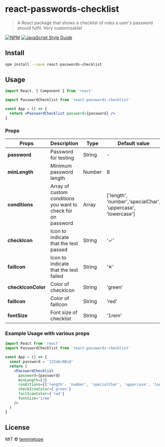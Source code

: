 # react-passwords-checklist

> A React package that shows a checklist of rules a user's password should fulfil. Very customizable!

[![NPM](https://img.shields.io/npm/v/react-passwords-checklist.svg)](https://www.npmjs.com/package/react-passwords-checklist) [![JavaScript Style Guide](https://img.shields.io/badge/code_style-standard-brightgreen.svg)](https://standardjs.com)

## Install

```bash
npm install --save react-passwords-checklist
```

## Usage

```jsx
import React, { Component } from 'react'

import PasswordChecklist from 'react-passwords-checklist'

const App = () => {
  return <PasswordChecklist password={password} />
}
```

### Props

| Props                   | Description                                                  | Type   | Default value                                                       | options                                                                                           |
| ----------------------- | ------------------------------------------------------------ | ------ | ------------------------------------------------------------------- | ------------------------------------------------------------------------------------------------- |
| **password**            | Password for testing                                         | String | -                                                                   | -                                                                                                 |
| **minLength**           | Minimum password length                                      | Number | 8                                                                   | -                                                                                                 |
| **conditions**          | Array of custom conditions you want to check for on password | Array  | ['length', 'number','specialChar', 'uppercase', 'lowercase']      | ['length', 'number','specialChar', 'uppercase', 'lowercase']                                    |
| **checkIcon**           | Icon to indicate that the test passed                        | String | '&#10003;'                                                          | Desired icon                                                                                      |
| **failIcon**            | Icon to indicate that the test failed                        | String | '&#x2715;'                                                          | Desired icon                                                                                      |
| **checkIconColor**         | Color of checkIcon                                     | String | 'green'                                                              | Desired color in _rgba_, _hex_, etc.                                                              |
| **failIcon** | Color of failIcon                                     | String | 'red'                                                        | Desired color in _rgba_, _hex_, etc.                                                            |
| **fontSize**          | Font size of checklist                                 | String | '1rem'                                                           | Desired font-size in _px_, _rem_, etc |

### Example Usage with various props

```jsx
import React from 'react'
import PasswordChecklist from 'react-passwords-checklist'

const App = () => {
  const password = '123abcABc@'
  return (
    <PasswordChecklist
      password={password}
      minLength={3}
      conditions={['length', 'number', 'specialChar', 'uppercase', 'lowercase']}
      checkIconColor={'green'}
      failIconColor={'red'}
      fontSize='1rem'
    />
  )
}
```

## License

MIT © [temmietope](https://github.com/temmietope)
